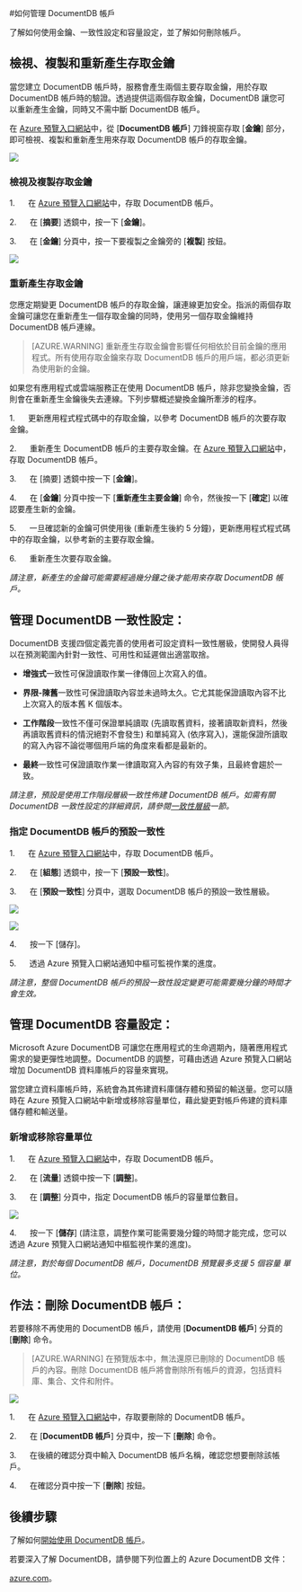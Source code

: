 <properties 
	pageTitle="管理 DocumentDB 帳戶 | Azure" 
	description="了解如何管理 DocumentDB 帳戶。" 
	services="documentdb" 
	documentationCenter="" 
	authors="stephbaron" 
	manager="jhubbard" 
	editor="cgronlun"/>

<tags 
	ms.service="documentdb" 
	ms.workload="data-services" 
	ms.tgt_pltfrm="na" 
	ms.devlang="na" 
	ms.topic="article" 
	ms.date="03/23/2015" 
	ms.author="stbaro"/>

#如何管理 DocumentDB 帳戶

了解如何使用金鑰、一致性設定和容量設定，並了解如何刪除帳戶。

## <a id="keys"></a>檢視、複製和重新產生存取金鑰
當您建立 DocumentDB 帳戶時，服務會產生兩個主要存取金鑰，用於存取 DocumentDB 帳戶時的驗證。透過提供這兩個存取金鑰，DocumentDB 讓您可以重新產生金鑰，同時又不需中斷 DocumentDB 帳戶。

在 [Azure 預覽入口網站](https://portal.azure.com/)中，從 [**DocumentDB 帳戶**] 刀鋒視窗存取 [**金鑰**] 部分，即可檢視、複製和重新產生用來存取 DocumentDB 帳戶的存取金鑰。

![](../includes/media/documentdb-keys/keys.png)

### 檢視及複製存取金鑰

1.      在 [Azure 預覽入口網站](https://portal.azure.com/)中，存取 DocumentDB 帳戶。

2.      在 [**摘要**] 透鏡中，按一下 [**金鑰**]。

3.      在 [**金鑰**] 分頁中，按一下要複製之金鑰旁的 [**複製**] 按鈕。

  ![](./media/documentdb-manage-account/image004.jpg)

### 重新產生存取金鑰

您應定期變更 DocumentDB 帳戶的存取金鑰，讓連線更加安全。指派的兩個存取金鑰可讓您在重新產生一個存取金鑰的同時，使用另一個存取金鑰維持 DocumentDB 帳戶連線。

> [AZURE.WARNING] 重新產生存取金鑰會影響任何相依於目前金鑰的應用程式。所有使用存取金鑰來存取 DocumentDB 帳戶的用戶端，都必須更新為使用新的金鑰。

如果您有應用程式或雲端服務正在使用 DocumentDB 帳戶，除非您變換金鑰，否則會在重新產生金鑰後失去連線。下列步驟概述變換金鑰所牽涉的程序。

1.      更新應用程式程式碼中的存取金鑰，以參考 DocumentDB 帳戶的次要存取金鑰。

2.      重新產生 DocumentDB 帳戶的主要存取金鑰。在 [Azure 預覽入口網站](https://portal.azure.com/)中，存取 DocumentDB 帳戶。

3.      在 [摘要] 透鏡中按一下 [**金鑰**]。

4.      在 [**金鑰**] 分頁中按一下 [**重新產生主要金鑰**] 命令，然後按一下 [**確定**] 以確認要產生新的金鑰。

5.      一旦確認新的金鑰可供使用後 (重新產生後約 5 分鐘)，更新應用程式程式碼中的存取金鑰，以參考新的主要存取金鑰。

6.      重新產生次要存取金鑰。

*請注意，新產生的金鑰可能需要經過幾分鐘之後才能用來存取 DocumentDB 帳戶。*

## <a id="consistency"></a>管理 DocumentDB 一致性設定：
DocumentDB 支援四個定義完善的使用者可設定資料一致性層級，使開發人員得以在預測範圍內針對一致性、可用性和延遲做出適當取捨。

- **增強式**一致性可保證讀取作業一律傳回上次寫入的值。

- **界限-陳舊**一致性可保證讀取內容並未過時太久。它尤其能保證讀取內容不比上次寫入的版本舊 K 個版本。 

- **工作階段**一致性不僅可保證單純讀取 (先讀取舊資料，接著讀取新資料，然後再讀取舊資料的情況絕對不會發生) 和單純寫入 (依序寫入)，還能保證所讀取的寫入內容不論從哪個用戶端的角度來看都是最新的。

- **最終**一致性可保證讀取作業一律讀取寫入內容的有效子集，且最終會趨於一致。

*請注意，預設是使用工作階段層級一致性佈建 DocumentDB 帳戶。如需有關 DocumentDB 一致性設定的詳細資訊，請參閱[一致性層級](http://go.microsoft.com/fwlink/p/?LinkId=402365)一節。*

### 指定 DocumentDB 帳戶的預設一致性

1.      在 [Azure 預覽入口網站](https://portal.azure.com/)中，存取 DocumentDB 帳戶。

2.      在 [**組態**] 透鏡中，按一下 [**預設一致性**]。

3.      在 [**預設一致性**] 分頁中，選取 DocumentDB 帳戶的預設一致性層級。

![](./media/documentdb-manage-account/image005.png)

![](./media/documentdb-manage-account/image006.png)

4.      按一下 [儲存]。

5.      透過 Azure 預覽入口網站通知中樞可監視作業的進度。

*請注意，整個 DocumentDB 帳戶的預設一致性設定變更可能需要幾分鐘的時間才會生效。*

## <a id="capacity"></a>管理 DocumentDB 容量設定：
Microsoft Azure DocumentDB 可讓您在應用程式的生命週期內，隨著應用程式需求的變更彈性地調整。DocumentDB 的調整，可藉由透過 Azure 預覽入口網站增加 DocumentDB 資料庫帳戶的容量來實現。

當您建立資料庫帳戶時，系統會為其佈建資料庫儲存體和預留的輸送量。您可以隨時在 Azure 預覽入口網站中新增或移除容量單位，藉此變更對帳戶佈建的資料庫儲存體和輸送量。

### 新增或移除容量單位

1.      在 [Azure 預覽入口網站](https://portal.azure.com/)中，存取 DocumentDB 帳戶。

2.      在 [**流量**] 透鏡中按一下 [**調整**]。

3.      在 [**調整**] 分頁中，指定 DocumentDB 帳戶的容量單位數目。


![](./media/documentdb-manage-account/image007.png)

4.      按一下 [**儲存**] \(請注意，調整作業可能需要幾分鐘的時間才能完成，您可以透過 Azure 預覽入口網站通知中樞監視作業的進度)。

 *請注意，對於每個 DocumentDB 帳戶，DocumentDB 預覽最多支援 5 個容量
單位。*


## <a id="delete"></a> 作法：刪除 DocumentDB 帳戶：
若要移除不再使用的 DocumentDB 帳戶，請使用 [**DocumentDB 帳戶**] 分頁的 [**刪除**] 命令。

> [AZURE.WARNING] 在預覽版本中，無法還原已刪除的 DocumentDB 帳戶的內容。刪除 DocumentDB 帳戶將會刪除所有帳戶的資源，包括資料庫、集合、文件和附件。

![](./media/documentdb-manage-account/image009.png)

1.      在 [Azure 預覽入口網站](https://portal.azure.com/)中，存取要刪除的 DocumentDB 帳戶。

2.      在 [**DocumentDB 帳戶**] 分頁中，按一下 [**刪除**] 命令。

3.      在後續的確認分頁中輸入 DocumentDB 帳戶名稱，確認您想要刪除該帳戶。

4.      在確認分頁中按一下 [**刪除**] 按鈕。

## <a id="next"></a>後續步驟

了解如何[開始使用 DocumentDB 帳戶](http://go.microsoft.com/fwlink/p/?LinkId=402364)。

若要深入了解 DocumentDB，請參閱下列位置上的 Azure DocumentDB 文件：

[azure.com](http://go.microsoft.com/fwlink/?LinkID=402319&clcid=0x409)。

 

<!--HONumber=49-->